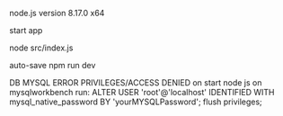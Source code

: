 
node.js version 8.17.0 x64

start app

node src/index.js

auto-save
npm run dev


DB MYSQL ERROR PRIVILEGES/ACCESS DENIED on start node js
on mysqlworkbench run:
        ALTER USER 'root'@'localhost' IDENTIFIED WITH mysql_native_password BY 'yourMYSQLPassword';
        flush privileges;